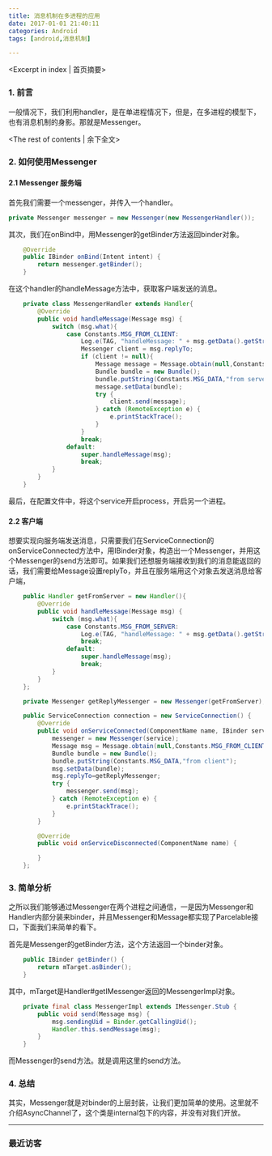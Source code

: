 ```yaml
---
title: 消息机制在多进程的应用
date: 2017-01-01 21:40:11
categories: Android
tags: [android,消息机制]

---
```

<Excerpt in index | 首页摘要>
### 1. 前言

一般情况下，我们利用handler，是在单进程情况下，但是，在多进程的模型下，也有消息机制的身影。那就是Messenger。

<!-- more -->
<The rest of contents | 余下全文>



### 2. 如何使用Messenger

#### 2.1 Messenger 服务端

首先我们需要一个messenger，并传入一个handler。

```java
private Messenger messenger = new Messenger(new MessengerHandler());
```

其次，我们在onBind中，用Messenger的getBinder方法返回binder对象。

```java
    @Override
    public IBinder onBind(Intent intent) {
        return messenger.getBinder();
    }
```

在这个handler的handleMessage方法中，获取客户端发送的消息。

```java
    private class MessengerHandler extends Handler{
        @Override
        public void handleMessage(Message msg) {
            switch (msg.what){
                case Constants.MSG_FROM_CLIENT:
                    Log.e(TAG, "handleMessage: " + msg.getData().getString(Constants.MSG_DATA,"") );
                    Messenger client = msg.replyTo;
                    if (client != null){
                        Message message = Message.obtain(null,Constants.MSG_FROM_SERVER);
                        Bundle bundle = new Bundle();
                        bundle.putString(Constants.MSG_DATA,"from server");
                        message.setData(bundle);
                        try {
                            client.send(message);
                        } catch (RemoteException e) {
                            e.printStackTrace();
                        }
                    }
                    break;
                default:
                    super.handleMessage(msg);
                    break;
            }
        }
    }
```

最后，在配置文件中，将这个service开启process，开启另一个进程。

#### 2.2 客户端

想要实现向服务端发送消息，只需要我们在ServiceConnection的onServiceConnected方法中，用IBinder对象，构造出一个Messenger，并用这个Messenger的send方法即可。如果我们还想服务端接收到我们的消息能返回的话，我们需要给Message设置replyTo，并且在服务端用这个对象去发送消息给客户端，

```java
    public Handler getFromServer = new Handler(){
        @Override
        public void handleMessage(Message msg) {
            switch (msg.what){
                case Constants.MSG_FROM_SERVER:
                    Log.e(TAG, "handleMessage: " + msg.getData().getString(Constants.MSG_DATA,"") );
                    break;
                default:
                    super.handleMessage(msg);
                    break;
            }
        }
    };

    private Messenger getReplyMessenger = new Messenger(getFromServer);

    public ServiceConnection connection = new ServiceConnection() {
        @Override
        public void onServiceConnected(ComponentName name, IBinder service) {
            messenger = new Messenger(service);
            Message msg = Message.obtain(null,Constants.MSG_FROM_CLIENT);
            Bundle bundle = new Bundle();
            bundle.putString(Constants.MSG_DATA,"from client");
            msg.setData(bundle);
            msg.replyTo=getReplyMessenger;
            try {
                messenger.send(msg);
            } catch (RemoteException e) {
                e.printStackTrace();
            }
        }

        @Override
        public void onServiceDisconnected(ComponentName name) {

        }
    };
```

### 3. 简单分析

之所以我们能够通过Messenger在两个进程之间通信，一是因为Messenger和Handler内部分装来binder，并且Messenger和Message都实现了Parcelable接口，下面我们来简单的看下。

首先是Messenger的getBinder方法，这个方法返回一个binder对象。

```java
    public IBinder getBinder() {
        return mTarget.asBinder();
    }
```

其中，mTarget是Handler#getIMessenger返回的MessengerImpl对象。

```java
    private final class MessengerImpl extends IMessenger.Stub {
        public void send(Message msg) {
            msg.sendingUid = Binder.getCallingUid();
            Handler.this.sendMessage(msg);
        }
    }
```

而Messenger的send方法。就是调用这里的send方法。


### 4. 总结

其实，Messenger就是对binder的上层封装，让我们更加简单的使用。这里就不介绍AsyncChannel了，这个类是internal包下的内容，并没有对我们开放。


---### 最近访客<ul class="ds-recent-visitors" data-num-items="46" data-avatar-size="40"></ul>
